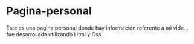 # Pagina-personal
Este es una pagina personal donde hay información referente a mi vida... fue desarrollada utilizando Html y Css.
